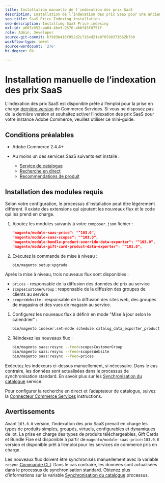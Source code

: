 ```yaml
---
title: Installation manuelle de l’indexation des prix SaaS
description: Installation de l’indexation des prix SaaS pour une ancienne version
seo-title: SaaS Price Indexing installation
seo-description: Installing SaaS Price indexing
exl-id: a607e852-aa04-4be3-9576-a6bf45f8751f
role: Admin, Developer
source-git-commit: b7989b416f852d2c7164d21e8f0598373662b760
workflow-type: tm+mt
source-wordcount: '276'
ht-degree: 0%

---
```


# Installation manuelle de l’indexation des prix SaaS

L’indexation des prix SaaS est disponible prête à l’emploi pour la prise en charge [dernière version](index.md#Requirements) de Commerce Services.
Si vous ne disposez pas de la dernière version et souhaitez activer l’indexation des prix SaaS pour votre instance Adobe Commerce, veuillez utiliser ce mini-guide.

## Conditions préalables

* Adobe Commerce 2.4.4+
* Au moins un des services SaaS suivants est installé :

   * [Service de catalogue](../catalog-service/overview.md)
   * [Recherche en direct](../live-search/guide-overview.md)
   * [Recommendations de produit](../product-recommendations/guide-overview.md)

## Installation des modules requis

Selon votre configuration, le processus d’installation peut être légèrement différent.
Il existe des extensions qui ajoutent les nouveaux flux et le code qui les prend en charge.

1. Ajoutez les modules suivants à votre `composer.json` fichier :

   ```json
   "magento/module-saas-price": "^103.0",
   "magento/module-saas-scopes": "^103.0",
   "magento/module-bundle-product-override-data-exporter": "^103.0",
   "magento/module-gift-card-product-data-exporter": "^103.0",
   ```

1. Exécutez la commande de mise à niveau :

   ```bash
   bin/magento setup:upgrade
   ```

Après la mise à niveau, trois nouveaux flux sont disponibles :

* `prices` - responsable de la diffusion des données de prix au service
* `scopesCustomerGroup` : responsable de la diffusion des groupes de clients au service
* `scopesWebsite` : responsable de la diffusion des sites web, des groupes de magasins et des vues de magasin au service.


1. Configurez les nouveaux flux à définir en mode &quot;Mise à jour selon le calendrier&quot; :

   ```bash
   bin/magento indexer:set-mode schedule catalog_data_exporter_product_prices scopes_customergroup_data_exporter scopes_website_data_exporter
   ```

1. Réindexez les nouveaux flux :

   ```bash
   bin/magento saas:resync --feed=scopesCustomerGroup
   bin/magento saas:resync --feed=scopesWebsite
   bin/magento saas:resync --feed=prices
   ```

Exécutez les indexeurs ci-dessus manuellement, si nécessaire. Dans le cas contraire, les données sont actualisées dans le processus de synchronisation standard. En savoir plus sur les [Synchronisation du catalogue](../landing/catalog-sync.md) service.


Pour configurer la recherche en direct et l’adaptateur de catalogue, suivez la [Connecteur Commerce Services](https://experienceleague.adobe.com/docs/commerce-merchant-services/user-guides/integration-services/saas.html) instructions.

## Avertissements

Avant `103.0.0` version, l’indexation des prix SaaS prenait en charge les types de produits simples, groupés, virtuels, configurables et dynamiques de lot.
La prise en charge des types de produits téléchargeables, Gift Cards et Bundle Fixe est disponible à partir de `magento/module-saas-price:103.0.0` version et disponible prêt à l’emploi pour les services de commerce pris en charge.

Les nouveaux flux doivent être synchronisés manuellement avec la variable `resync` [Commande CLI](../landing/catalog-sync.md#resynccmdline). Dans le cas contraire, les données sont actualisées dans le processus de synchronisation standard. Obtenez plus d’informations sur la variable [Synchronisation du catalogue](../landing/catalog-sync.md) processus.